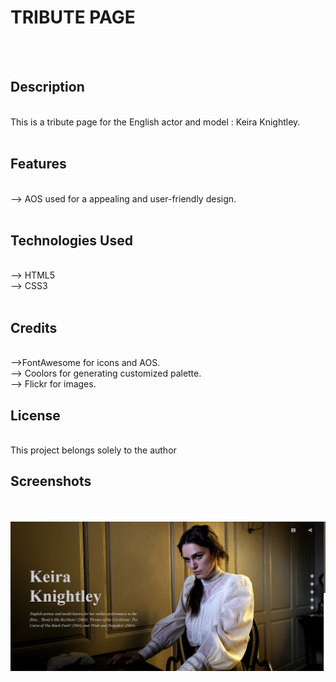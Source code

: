 # TRIBUTE PAGE

<br> <br>

## Description

<br>
This is a tribute page for the English actor and model : Keira Knightley.
<br> <br>

## Features

<br>
--> AOS used for a appealing and user-friendly design.
<br> <br>

## Technologies Used

<br>
--> HTML5
<br>
--> CSS3
<br> <br>

## Credits

<br>
-->FontAwesome for icons and AOS.
<br>
--> Coolors for generating customized palette.
<br> 
--> Flickr for images.

## License

<br>
This project belongs solely to the author

## Screenshots

<br> <br>
<img src="images/landingPageDemo.png">